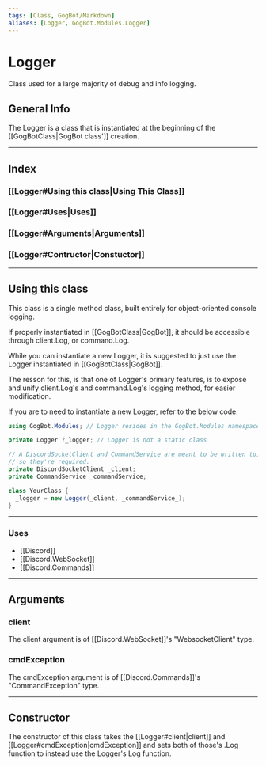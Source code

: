 ```yaml
---
tags: [Class, GogBot/Markdown]
aliases: [Logger, GogBot.Modules.Logger]
---
```


# Logger
Class used for a large majority of debug and info logging.

## General Info
The Logger is a class that is instantiated at the beginning of the [[GogBotClass|GogBot class']] creation.

---
## Index
### [[Logger#Using this class|Using This Class]]
### [[Logger#Uses|Uses]]
### [[Logger#Arguments|Arguments]]
### [[Logger#Contructor|Constuctor]]

---
## Using this class
This class is a single method class, built entirely for object-oriented console logging.

If properly instantiated in [[GogBotClass|GogBot]], it should be accessible through client.Log, or command.Log.

While you can instantiate a new Logger, it is suggested to just use the Logger instantiated in [[GogBotClass|GogBot]].

The resson for this, is that one of Logger's primary features, is to expose and unify client.Log's and command.Log's logging method, for easier modification.

If you are to need to instantiate a new Logger, refer to the below code:
```cs
using GogBot.Modules; // Logger resides in the GogBot.Modules namespace

private Logger ?_logger; // Logger is not a static class

// A DiscordSocketClient and CommandService are meant to be written to,
// so they're required.
private DiscordSocketClient _client;
private CommandService _commandService;

class YourClass {
  _logger = new Logger(_client, _commandService_);
}
```

---
### Uses
- [[Discord]]
- [[Discord.WebSocket]]
- [[Discord.Commands]]

---
## Arguments
### client
The client argument is of [[Discord.WebSocket]]'s "WebsocketClient" type.

### cmdException
The cmdException argument is of [[Discord.Commands]]'s "CommandException" type.

---
## Constructor
The constructor of this class takes the [[Logger#client|client]] and [[Logger#cmdException|cmdException]] and sets both of those's .Log function to instead use the Logger's Log function.